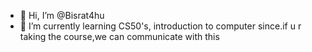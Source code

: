 - 👋 Hi, I’m @Bisrat4hu
- 🌱 I’m currently learning CS50's, introduction to computer since.if u r taking the course,we can communicate with this

